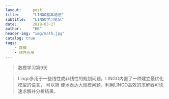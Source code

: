 ```yaml
---
layout:     post
title:      "LINGO基本语法"
subtitle:   "LINGO学习笔记"
date:       2019-03-27
author:     "HK"
header-img: "img/math.jpg"
catalog: true
tags:
    - 数模
    - 软件应用
---
```


> 数模学习第9天

> Lingo多用于一些线性或非线性的规划问题。LINGO内置了一种建立最优化模型的语言， 可以简
便地表达大规模问题，利用LINGO高效的求解器可快速求解并分析结果。
